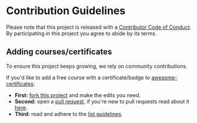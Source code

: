 # Contribution Guidelines 
Please note that this project is released with a [Contributor Code of Conduct](code-of-conduct.md). By participating in this project you agree to abide by its terms.

## Adding courses/certificates
To ensure this project keeps growing, we rely on community contributions. 

If you'd like to add a free course with a certificate/badge to [awesome-certificates](README.md):
- **First:** [fork this project](https://github.com/PanXProject/awesome-certificates/fork) and make the edits you need. 
- **Second:** open a [pull request](https://github.com/PanXProject/awesome-certificates/compare), if you're new to pull requests read about it [here](https://docs.github.com/en/pull-requests/collaborating-with-pull-requests/proposing-changes-to-your-work-with-pull-requests/creating-a-pull-request).
- **Third:** read and adhere to the [list guidelines](pull_request_template.md).
